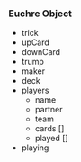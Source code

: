 

### Euchre Object
 - trick
 - upCard
 - downCard
 - trump
 - maker
 - deck
 - players
   - name
   - partner
   - team
   - cards []
   - played []
 - playing